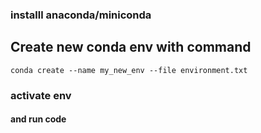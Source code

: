### installl anaconda/miniconda 
## Create new conda env with command
```conda create --name my_new_env --file environment.txt```
### activate env
#### and run code